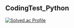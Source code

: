 ## CodingTest_Python




[![Solved.ac Profile](http://mazassumnida.wtf/api/v2/generate_badge?boj=xxubin04)](https://solved.ac/xxubin04)<br/>



